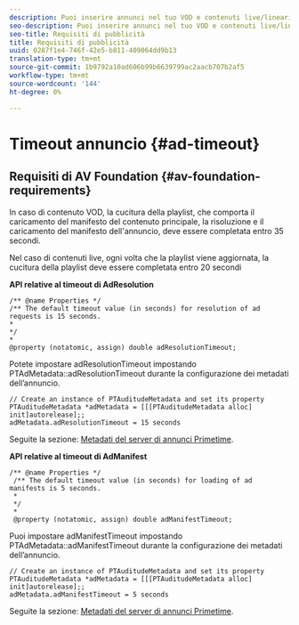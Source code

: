 ```yaml
---
description: Puoi inserire annunci nel tuo VOD e contenuti live/lineari utilizzando l'interfaccia  Adobe Primetime e decisionali.
seo-description: Puoi inserire annunci nel tuo VOD e contenuti live/lineari utilizzando l'interfaccia  Adobe Primetime e decisionali.
seo-title: Requisiti di pubblicità
title: Requisiti di pubblicità
uuid: 0287f1e4-746f-42e5-b811-409064dd9b13
translation-type: tm+mt
source-git-commit: 1b9792a10ad606b99b6639799ac2aacb707b2af5
workflow-type: tm+mt
source-wordcount: '144'
ht-degree: 0%

---
```



# Timeout annuncio {#ad-timeout}

## Requisiti di AV Foundation {#av-foundation-requirements}

In caso di contenuto VOD, la cucitura della playlist, che comporta il caricamento del manifesto del contenuto principale, la risoluzione e il caricamento del manifesto dell&#39;annuncio, deve essere completata entro 35 secondi.

Nel caso di contenuti live, ogni volta che la playlist viene aggiornata, la cucitura della playlist deve essere completata entro 20 secondi

**API relative al timeout di AdResolution**

```
/** @name Properties */
/** The default timeout value (in seconds) for resolution of ad requests is 15 seconds.
*
*/
*
@property (notatomic, assign) double adResolutionTimeout;
```

Potete impostare adResolutionTimeout impostando PTAdMetadata::adResolutionTimeout durante la configurazione dei metadati dell’annuncio.

```
// Create an instance of PTAuditudeMetadata and set its property
PTAuditudeMetadata *adMetadata = [[[PTAuditudeMetadata alloc] init]autorelease];;
adMetadata.adResolutionTimeout = 15 seconds
```

Seguite la sezione: [Metadati del server di annunci Primetime](../..//tvsdk-3x-ios-prog/ios-3x-advertising/ios-3x-primetime-ad-serving-metadata/ios-3x-primetime-ad-serving-metadata.md).

**API relative al timeout di AdManifest**

```
/** @name Properties */
 /** The default timeout value (in seconds) for loading of ad manifests is 5 seconds.
 *
 */
 *
 @property (notatomic, assign) double adManifestTimeout; 
```

Puoi impostare adManifestTimeout impostando PTAdMetadata::adManifestTimeout durante la configurazione dei metadati dell’annuncio.


```
// Create an instance of PTAuditudeMetadata and set its property
PTAuditudeMetadata *adMetadata = [[[PTAuditudeMetadata alloc] init]autorelease];;
adMetadata.adManifestTimeout = 5 seconds
```

Seguite la sezione: [Metadati del server di annunci Primetime](../..//tvsdk-3x-ios-prog/ios-3x-advertising/ios-3x-primetime-ad-serving-metadata/ios-3x-primetime-ad-serving-metadata.md).
